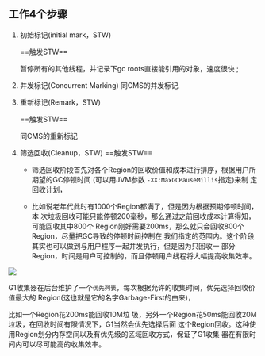 ## 工作4个步骤

1. 初始标记(initial mark，STW)

   ==触发STW==

   暂停所有的其他线程，并记录下gc roots直接能引用的对象，速度很快 ;

2. 并发标记(Concurrent Marking)
   同CMS的并发标记 

3. 重新标记(Remark，STW)

   ==触发STW==

   同CMS的重新标记 

4. 筛选回收(Cleanup，STW)
   ==触发STW==

   - 筛选回收阶段首先对各个Region的回收价值和成本进行排序，根据用户所期望的GC停顿时间
     (可以用JVM参数 `-XX:MaxGCPauseMillis`指定)来制 定回收计划，

   - 比如说老年代此时有1000个Region都满了，但是因为根据预期停顿时间，本 次垃圾回收可能只能停顿200毫秒，那么通过之前回收成本计算得知，可能回收其中800个 Region刚好需要200ms，那么就只会回收800个Region，尽量把GC导致的停顿时间控制在 我们指定的范围内。这个阶段其实也可以做到与用户程序一起并发执行，但是因为只回收一 部分Region，时间是用户可控制的，而且停顿用户线程将大幅提高收集效率。



![](https://youpaiyun.zongqilive.cn/image/20200425153840.png)

G1收集器在后台维护了一个`优先列表`，每次根据允许的收集时间，优先选择回收价值最大的 Region(这也就是它的名字Garbage-First的由来)，

比如一个Region花200ms能回收10M垃 圾，另外一个Region花50ms能回收20M垃圾，在回收时间有限情况下，G1当然会优先选择后面 这个Region回收。这种使用Region划分内存空间以及有优先级的区域回收方式，保证了G1收集 器在有限时间内可以尽可能高的收集效率。



